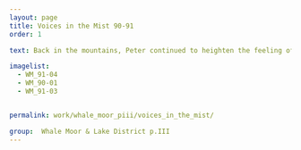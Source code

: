 ```yaml
---
layout: page
title: Voices in the Mist 90-91
order: 1

text: Back in the mountains, Peter continued to heighten the feeling of immersion and velocity through the landscape.  However, the paintings are also increasingly unreal and appear almost as if visions of an alien terrain.

imagelist:
  - WM_91-04
  - WM_90-01
  - WM_91-03


permalink: work/whale_moor_piii/voices_in_the_mist/

group:  Whale Moor & Lake District p.III
---
```

